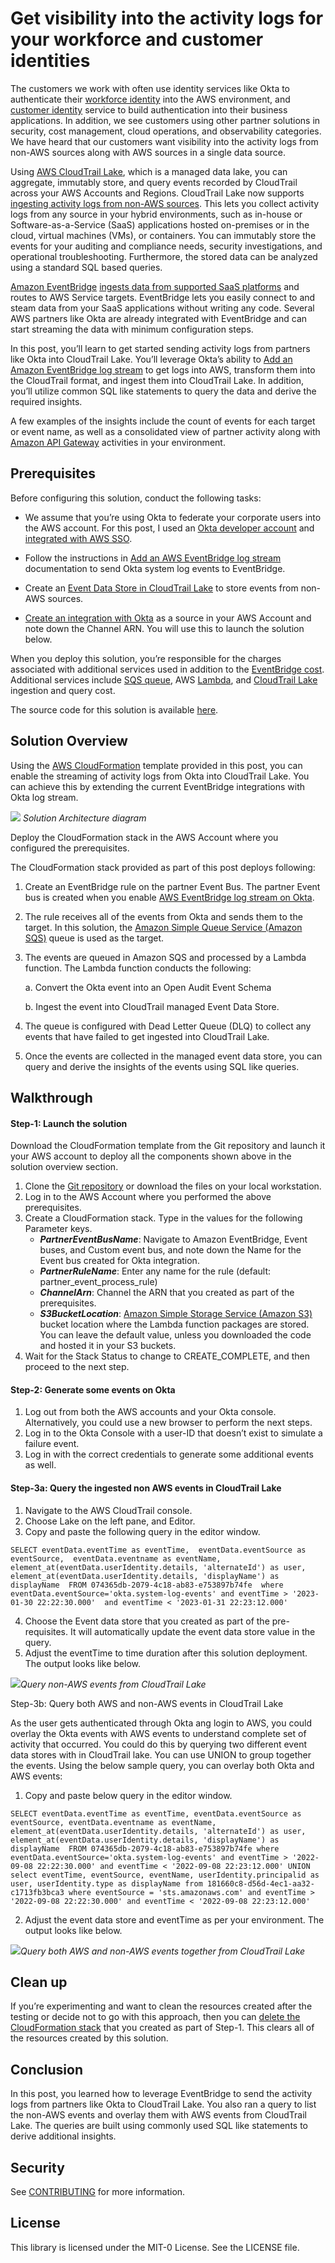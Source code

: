 # Get visibility into the activity logs for your workforce and customer identities

The customers we work with often use identity services like Okta to authenticate their [workforce identity](https://www.okta.com/workforce-identity/) into the AWS environment, and [customer identity](https://www.okta.com/customer-identity/) service to build authentication into their business applications. In addition, we see customers using other partner solutions in security, cost management, cloud operations, and observability categories. We have heard that our customers want visibility into the activity logs from non-AWS sources along with AWS sources in a single data source.

Using [AWS CloudTrail Lake](https://docs.aws.amazon.com/awscloudtrail/latest/userguide/cloudtrail-lake.html), which is a managed data lake, you can aggregate, immutably store, and query events recorded by CloudTrail across your AWS Accounts and Regions. CloudTrail Lake now supports [ingesting activity logs from non-AWS sources](https://docs.aws.amazon.com/awscloudtrail/latest/userguide/query-event-data-store-integration.html). This lets you collect activity logs from any source in your hybrid environments, such as in-house or Software-as-a-Service (SaaS) applications hosted on-premises or in the cloud, virtual machines (VMs), or containers. You can immutably store the events for your auditing and compliance needs, security investigations, and operational troubleshooting. Furthermore, the stored data can be analyzed using a standard SQL based queries. 

[Amazon EventBridge](https://aws.amazon.com/eventbridge/) [ingests data from supported SaaS platforms](https://aws.amazon.com/eventbridge/integrations/) and routes to AWS Service targets. EventBridge lets you easily connect to and steam data from your SaaS applications without writing any code. Several AWS partners like Okta are already integrated with EventBridge and can start streaming the data with minimum configuration steps.

In this post, you’ll learn to get started sending activity logs from partners like Okta into CloudTrail Lake. You’ll leverage Okta’s ability to [Add an Amazon EventBridge log stream](https://help.okta.com/en-us/Content/Topics/Reports/log-streaming/add-aws-eb-log-stream.htm) to get logs into AWS, transform them into the CloudTrail format, and ingest them into CloudTrail Lake. In addition, you’ll utilize common SQL like statements to query the data and derive the required insights. 

A few examples of the insights include the count of events for each target or event name, as well as a consolidated view of partner activity along with [Amazon API Gateway](https://aws.amazon.com/api-gateway/) activities in your environment.



## Prerequisites

Before configuring this solution, conduct the following tasks:

* We assume that you’re using Okta to federate your corporate users into the AWS account. For this post, I used an [Okta developer account](https://developer.okta.com/signup/) and [integrated with AWS SSO](https://docs.aws.amazon.com/singlesignon/latest/userguide/okta-idp.html).

* Follow the instructions in [Add an AWS EventBridge log stream](https://help.okta.com/en-us/Content/Topics/Reports/log-streaming/add-aws-eb-log-stream.html) documentation to send Okta system log events to EventBridge.

* Create an [Event Data Store in CloudTrail Lake](https://docs.aws.amazon.com/awscloudtrail/latest/userguide/query-event-data-store.html) to store events from non-AWS sources.

* [Create an integration with Okta](https://docs.aws.amazon.com/awscloudtrail/latest/userguide/query-event-data-store-integration.html) as a source in your AWS Account and note down the Channel ARN. You will use this to launch the solution below.

When you deploy this solution, you’re responsible for the charges associated with additional services used in addition to the [EventBridge cost](https://aws.amazon.com/eventbridge/pricing/). Additional services include [SQS queue](https://aws.amazon.com/sqs/pricing/), AWS [Lambda](https://aws.amazon.com/lambda/pricing/), and [CloudTrail Lake](https://aws.amazon.com/cloudtrail/pricing/) ingestion and query cost. 

The source code for this solution is available [here](https://github.com/aws-samples/aws-cloudtrail-lake-okta-system-log-events).

## Solution Overview

Using the [AWS CloudFormation](https://aws.amazon.com/cloudformation/) template provided in this post, you can enable the streaming of activity logs from Okta into CloudTrail Lake. You can achieve this by extending the current EventBridge integrations with Okta log stream.  

![](images/Solution_architecture_event_bridge_pattern.png) *Solution Architecture diagram*

Deploy the CloudFormation stack in the AWS Account where you configured the prerequisites. 

The CloudFormation stack provided as part of this post deploys following:
1. Create an EventBridge rule on the partner Event Bus. The partner Event bus is created when you enable [AWS EventBridge log stream on Okta](https://help.okta.com/en-us/Content/Topics/Reports/log-streaming/add-aws-eb-log-stream.htm). 
2. The rule receives all of the events from Okta and sends them to the target. In this solution, the [Amazon Simple Queue Service (Amazon SQS)](https://aws.amazon.com/sqs/) queue is used as the target.
3. The events are queued in Amazon SQS and processed by a Lambda function. The Lambda function conducts the following:

    a.	Convert the Okta event into an Open Audit Event Schema

    b.	Ingest the event into CloudTrail managed Event Data Store.

4. The queue is configured with Dead Letter Queue (DLQ) to collect any events that have failed to get ingested into CloudTrail Lake.   
5. Once the events are collected in the managed event data store, you can query and derive the insights of the events using SQL like queries.

## Walkthrough

#### Step-1: Launch the solution

Download the CloudFormation template from the Git repository and launch it your AWS account to deploy all the components shown above in the solution overview section.

1. Clone the [Git repository](https://gitlab.aws.dev/vinjak/aws-cloudtrail-eventbridge-partner-integrations) or download the files on your local workstation. 
2. Log in to the AWS Account where you performed the above prerequisites. 
3. Create a CloudFormation stack. Type in the values for the following Parameter keys.
    * ***PartnerEventBusName***: Navigate to Amazon EventBridge, Event buses, and Custom event bus, and note down the Name for the Event bus created for Okta integration.
    * ***PartnerRuleName***: Enter any name for the rule (default: partner_event_process_rule)
    * ***ChannelArn***: Channel the ARN that you created as part of the prerequisites.
    * ***S3BucketLocation***: [Amazon Simple Storage Service (Amazon S3)](https://aws.amazon.com/s3/) bucket location where the Lambda function packages are stored. You can leave the default value, unless you downloaded the code and hosted it in your S3 buckets.
4. Wait for the Stack Status to change to CREATE_COMPLETE, and then proceed to the next step.



#### Step-2: Generate some events on Okta

1. Log out from both the AWS accounts and your Okta console. Alternatively, you could use a new browser to perform the next steps.
2. Log in to the Okta Console with a user-ID that doesn’t exist to simulate a failure event.
3. Log in with the correct credentials to generate some additional events as well.


#### Step-3a: Query the ingested non AWS events in CloudTrail Lake

1. Navigate to the AWS CloudTrail console.
2. Choose Lake on the left pane, and Editor.
3. Copy and paste the following query in the editor window.

`
SELECT eventData.eventTime as eventTime, 
eventData.eventSource as eventSource, 
eventData.eventname as eventName, 
element_at(eventData.userIdentity.details, 'alternateId') as user, 
element_at(eventData.userIdentity.details, 'displayName') as displayName 
FROM 074365db-2079-4c18-ab83-e753897b74fe 
where eventData.eventSource='okta.system-log-events'
and eventTime > '2023-01-30 22:22:30.000' 
and eventTime < '2023-01-31 22:23:12.000'
`

4. Choose the Event data store that you created as part of the pre-requisites. It will automatically update the event data store value in the query.
5. Adjust the eventTime to time duration after this solution deployment. The output looks like below.

![](images/Query-21.png)*Query non-AWS events from CloudTrail Lake*

Step-3b: Query both AWS and non-AWS events in CloudTrail Lake

As the user gets authenticated through Okta ang login to AWS, you could overlay the Okta events with AWS events to understand complete set of activity that occurred. You could do this by querying two different event data stores with in CloudTrail lake. You can use UNION to group together the events. Using the below sample query, you can overlay both Okta and AWS events: 

1.	Copy and paste below query in the editor window.

`
SELECT eventData.eventTime as eventTime, eventData.eventSource as eventSource, eventData.eventname as eventName, 
element_at(eventData.userIdentity.details, 'alternateId') as user,
element_at(eventData.userIdentity.details, 'displayName') as displayName 
FROM 074365db-2079-4c18-ab83-e753897b74fe
where eventData.eventSource='okta.system-log-events'
and eventTime > '2022-09-08 22:22:30.000' and eventTime < '2022-09-08 22:23:12.000'
UNION
select eventTime, eventSource, eventName, userIdentity.principalid as user, userIdentity.type as displayName
from 181660c8-d56d-4ec1-aa32-c1713fb3bca3
where eventSource = 'sts.amazonaws.com'
and eventTime > '2022-09-08 22:22:30.000' and eventTime < '2022-09-08 22:23:12.000'
`

2.	Adjust the event data store and eventTime as per your environment. The output looks like below.

![](images/Query-22.png)*Query both AWS and non-AWS events together from CloudTrail Lake*

## Clean up
If you’re experimenting and want to clean the resources created after the testing or decide not to go with this approach, then you can [delete the CloudFormation stack](https://docs.aws.amazon.com/AWSCloudFormation/latest/UserGuide/cfn-console-delete-stack.html) that you created as part of Step-1. This clears all of the resources created by this solution.

## Conclusion
In this post, you learned how to leverage EventBridge to send the activity logs from partners like Okta to CloudTrail Lake. You also ran a query to list the non-AWS events and overlay them with AWS events from CloudTrail Lake. The queries are built using commonly used SQL like statements to derive additional insights.


## Security

See [CONTRIBUTING](CONTRIBUTING.md#security-issue-notifications) for more information.

## License

This library is licensed under the MIT-0 License. See the LICENSE file.
